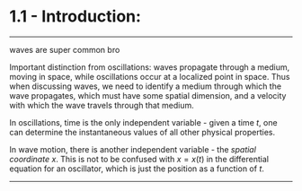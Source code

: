 # 1.1 - Introduction:
***

waves are super common bro 

Important distinction from oscillations: waves propagate through a medium, moving in space, while oscillations occur at a localized point in space. Thus when discussing waves, we need to identify a medium through which the wave propagates, which must have some spatial dimension, and a velocity with which the wave travels through that medium.

In oscillations, time is the only independent variable - given a time $t$, one can determine the instantaneous values of all other physical properties. 

In wave motion, there is another independent variable - the *spatial coordinate* $x$. This is not to be confused with $x=x(t)$ in the differential equation for an oscillator, which is just the position as a function of $t$. 

***